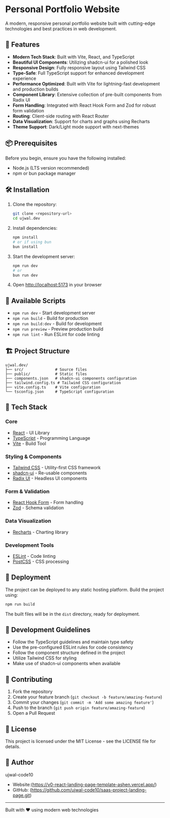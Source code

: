 # Personal Portfolio Website

A modern, responsive personal portfolio website built with cutting-edge technologies and best practices in web development.

## 🚀 Features

- **Modern Tech Stack**: Built with Vite, React, and TypeScript
- **Beautiful UI Components**: Utilizing shadcn-ui for a polished look
- **Responsive Design**: Fully responsive layout using Tailwind CSS
- **Type-Safe**: Full TypeScript support for enhanced development experience
- **Performance Optimized**: Built with Vite for lightning-fast development and production builds
- **Component Library**: Extensive collection of pre-built components from Radix UI
- **Form Handling**: Integrated with React Hook Form and Zod for robust form validation
- **Routing**: Client-side routing with React Router
- **Data Visualization**: Support for charts and graphs using Recharts
- **Theme Support**: Dark/Light mode support with next-themes

## 📦 Prerequisites

Before you begin, ensure you have the following installed:
- Node.js (LTS version recommended)
- npm or bun package manager

## 🛠️ Installation

1. Clone the repository:
   ```bash
   git clone <repository-url>
   cd ujwal.dev
   ```

2. Install dependencies:
   ```bash
   npm install
   # or if using bun
   bun install
   ```

3. Start the development server:
   ```bash
   npm run dev
   # or
   bun run dev
   ```

4. Open [http://localhost:5173](http://localhost:5173) in your browser

## 🔧 Available Scripts

- `npm run dev` - Start development server
- `npm run build` - Build for production
- `npm run build:dev` - Build for development
- `npm run preview` - Preview production build
- `npm run lint` - Run ESLint for code linting

## 🏗️ Project Structure

```
ujwal.dev/
├── src/              # Source files
├── public/           # Static files
├── components.json   # shadcn-ui components configuration
├── tailwind.config.ts # Tailwind CSS configuration
├── vite.config.ts    # Vite configuration
└── tsconfig.json     # TypeScript configuration
```

## 🎨 Tech Stack

### Core
- [React](https://reactjs.org/) - UI Library
- [TypeScript](https://www.typescriptlang.org/) - Programming Language
- [Vite](https://vitejs.dev/) - Build Tool

### Styling & Components
- [Tailwind CSS](https://tailwindcss.com/) - Utility-first CSS framework
- [shadcn-ui](https://ui.shadcn.com/) - Re-usable components
- [Radix UI](https://www.radix-ui.com/) - Headless UI components

### Form & Validation
- [React Hook Form](https://react-hook-form.com/) - Form handling
- [Zod](https://zod.dev/) - Schema validation

### Data Visualization
- [Recharts](https://recharts.org/) - Charting library

### Development Tools
- [ESLint](https://eslint.org/) - Code linting
- [PostCSS](https://postcss.org/) - CSS processing

## 🚀 Deployment

The project can be deployed to any static hosting platform. Build the project using:

```bash
npm run build
```

The built files will be in the `dist` directory, ready for deployment.

## 📝 Development Guidelines

- Follow the TypeScript guidelines and maintain type safety
- Use the pre-configured ESLint rules for code consistency
- Follow the component structure defined in the project
- Utilize Tailwind CSS for styling
- Make use of shadcn-ui components when available

## 🤝 Contributing

1. Fork the repository
2. Create your feature branch (`git checkout -b feature/amazing-feature`)
3. Commit your changes (`git commit -m 'Add some amazing feature'`)
4. Push to the branch (`git push origin feature/amazing-feature`)
5. Open a Pull Request

## 📄 License

This project is licensed under the MIT License - see the LICENSE file for details.

## 👤 Author

ujwal-code10
- Website:(https://v0-react-landing-page-template-ashen.vercel.app/)
- GitHub: (https://github.com/ujwal-code10/saas-project-landing-page.git)

---

Built with ❤️ using modern web technologies

